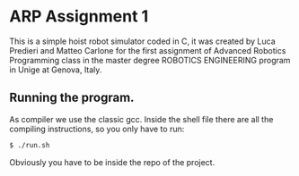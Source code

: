 # ARP Assignment 1
This is a simple hoist robot simulator coded in C, it was created by Luca Predieri and Matteo Carlone for the first assignment of Advanced Robotics Programming class in the master degree ROBOTICS ENGINEERING program in Unige at Genova, Italy.
## Running the program.
As compiler we use the classic gcc. Inside the shell file there are all the compiling instructions, so you only have to run:
```bash
$ ./run.sh
```
Obviously you have to be inside the repo of the project.
